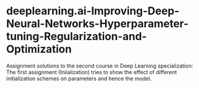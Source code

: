 # deeplearning.ai-Improving-Deep-Neural-Networks-Hyperparameter-tuning-Regularization-and-Optimization
Assignment solutions to the second course in Deep Learning specialization:
The first assignment (Iniialization) tries to show the effect of different initialization schemes on parameters and hence the model.
